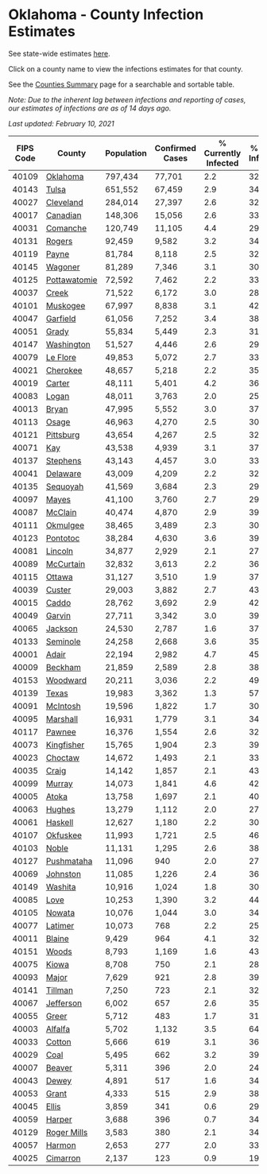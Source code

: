 # Oklahoma - County Infection Estimates

See state-wide estimates [here](/infections/us-ok).

Click on a county name to view the infections estimates for that county.

See the [Counties Summary](/infections/summary-counties) page for a searchable and sortable table.

*Note: Due to the inherent lag between infections and reporting of cases, our estimates of infections are as of 14 days ago.*

*Last updated: February 10, 2021*

|   FIPS Code |                       County |   Population |   Confirmed Cases |   % Currently Infected |   % Total Infected |
|-------------|------------------------------|--------------|-------------------|------------------------|--------------------|
|       40109 |         [Oklahoma](oklahoma) |      797,434 |            77,701 |                    2.2 |               32.4 |
|       40143 |               [Tulsa](tulsa) |      651,552 |            67,459 |                    2.9 |               34.3 |
|       40027 |       [Cleveland](cleveland) |      284,014 |            27,397 |                    2.6 |               32.1 |
|       40017 |         [Canadian](canadian) |      148,306 |            15,056 |                    2.6 |               33.1 |
|       40031 |         [Comanche](comanche) |      120,749 |            11,105 |                    4.4 |               29.9 |
|       40131 |             [Rogers](rogers) |       92,459 |             9,582 |                    3.2 |               34.0 |
|       40119 |               [Payne](payne) |       81,784 |             8,118 |                    2.5 |               32.9 |
|       40145 |           [Wagoner](wagoner) |       81,289 |             7,346 |                    3.1 |               30.1 |
|       40125 | [Pottawatomie](pottawatomie) |       72,592 |             7,462 |                    2.2 |               33.6 |
|       40037 |               [Creek](creek) |       71,522 |             6,172 |                    3.0 |               28.6 |
|       40101 |         [Muskogee](muskogee) |       67,997 |             8,838 |                    3.1 |               42.7 |
|       40047 |         [Garfield](garfield) |       61,056 |             7,252 |                    3.4 |               38.8 |
|       40051 |               [Grady](grady) |       55,834 |             5,449 |                    2.3 |               31.9 |
|       40147 |     [Washington](washington) |       51,527 |             4,446 |                    2.6 |               29.3 |
|       40079 |         [Le Flore](le-flore) |       49,853 |             5,072 |                    2.7 |               33.2 |
|       40021 |         [Cherokee](cherokee) |       48,657 |             5,218 |                    2.2 |               35.5 |
|       40019 |             [Carter](carter) |       48,111 |             5,401 |                    4.2 |               36.2 |
|       40083 |               [Logan](logan) |       48,011 |             3,763 |                    2.0 |               25.6 |
|       40013 |               [Bryan](bryan) |       47,995 |             5,552 |                    3.0 |               37.6 |
|       40113 |               [Osage](osage) |       46,963 |             4,270 |                    2.5 |               30.4 |
|       40121 |       [Pittsburg](pittsburg) |       43,654 |             4,267 |                    2.5 |               32.0 |
|       40071 |                   [Kay](kay) |       43,538 |             4,939 |                    3.1 |               37.5 |
|       40137 |         [Stephens](stephens) |       43,143 |             4,457 |                    3.0 |               33.8 |
|       40041 |         [Delaware](delaware) |       43,009 |             4,209 |                    2.2 |               32.7 |
|       40135 |         [Sequoyah](sequoyah) |       41,569 |             3,684 |                    2.3 |               29.2 |
|       40097 |               [Mayes](mayes) |       41,100 |             3,760 |                    2.7 |               29.9 |
|       40087 |           [McClain](mcclain) |       40,474 |             4,870 |                    2.9 |               39.2 |
|       40111 |         [Okmulgee](okmulgee) |       38,465 |             3,489 |                    2.3 |               30.1 |
|       40123 |         [Pontotoc](pontotoc) |       38,284 |             4,630 |                    3.6 |               39.3 |
|       40081 |           [Lincoln](lincoln) |       34,877 |             2,929 |                    2.1 |               27.6 |
|       40089 |       [McCurtain](mccurtain) |       32,832 |             3,613 |                    2.2 |               36.4 |
|       40115 |             [Ottawa](ottawa) |       31,127 |             3,510 |                    1.9 |               37.6 |
|       40039 |             [Custer](custer) |       29,003 |             3,882 |                    2.7 |               43.9 |
|       40015 |               [Caddo](caddo) |       28,762 |             3,692 |                    2.9 |               42.4 |
|       40049 |             [Garvin](garvin) |       27,711 |             3,342 |                    3.0 |               39.8 |
|       40065 |           [Jackson](jackson) |       24,530 |             2,787 |                    1.6 |               37.8 |
|       40133 |         [Seminole](seminole) |       24,258 |             2,668 |                    3.6 |               35.8 |
|       40001 |               [Adair](adair) |       22,194 |             2,982 |                    4.7 |               45.0 |
|       40009 |           [Beckham](beckham) |       21,859 |             2,589 |                    2.8 |               38.3 |
|       40153 |         [Woodward](woodward) |       20,211 |             3,036 |                    2.2 |               49.1 |
|       40139 |               [Texas](texas) |       19,983 |             3,362 |                    1.3 |               57.0 |
|       40091 |         [McIntosh](mcintosh) |       19,596 |             1,822 |                    1.7 |               30.3 |
|       40095 |         [Marshall](marshall) |       16,931 |             1,779 |                    3.1 |               34.1 |
|       40117 |             [Pawnee](pawnee) |       16,376 |             1,554 |                    2.6 |               32.1 |
|       40073 |     [Kingfisher](kingfisher) |       15,765 |             1,904 |                    2.3 |               39.9 |
|       40023 |           [Choctaw](choctaw) |       14,672 |             1,493 |                    2.1 |               33.1 |
|       40035 |               [Craig](craig) |       14,142 |             1,857 |                    2.1 |               43.3 |
|       40099 |             [Murray](murray) |       14,073 |             1,841 |                    4.6 |               42.3 |
|       40005 |               [Atoka](atoka) |       13,758 |             1,697 |                    2.1 |               40.3 |
|       40063 |             [Hughes](hughes) |       13,279 |             1,112 |                    2.0 |               27.3 |
|       40061 |           [Haskell](haskell) |       12,627 |             1,180 |                    2.2 |               30.7 |
|       40107 |         [Okfuskee](okfuskee) |       11,993 |             1,721 |                    2.5 |               46.6 |
|       40103 |               [Noble](noble) |       11,131 |             1,295 |                    2.6 |               38.5 |
|       40127 |     [Pushmataha](pushmataha) |       11,096 |               940 |                    2.0 |               27.7 |
|       40069 |         [Johnston](johnston) |       11,085 |             1,226 |                    2.4 |               36.1 |
|       40149 |           [Washita](washita) |       10,916 |             1,024 |                    1.8 |               30.5 |
|       40085 |                 [Love](love) |       10,253 |             1,390 |                    3.2 |               44.5 |
|       40105 |             [Nowata](nowata) |       10,076 |             1,044 |                    3.0 |               34.9 |
|       40077 |           [Latimer](latimer) |       10,073 |               768 |                    2.2 |               25.4 |
|       40011 |             [Blaine](blaine) |        9,429 |               964 |                    4.1 |               32.8 |
|       40151 |               [Woods](woods) |        8,793 |             1,169 |                    1.6 |               43.5 |
|       40075 |               [Kiowa](kiowa) |        8,708 |               750 |                    2.1 |               28.2 |
|       40093 |               [Major](major) |        7,629 |               921 |                    2.8 |               39.4 |
|       40141 |           [Tillman](tillman) |        7,250 |               723 |                    2.1 |               32.8 |
|       40067 |       [Jefferson](jefferson) |        6,002 |               657 |                    2.6 |               35.7 |
|       40055 |               [Greer](greer) |        5,712 |               483 |                    1.7 |               31.5 |
|       40003 |           [Alfalfa](alfalfa) |        5,702 |             1,132 |                    3.5 |               64.5 |
|       40033 |             [Cotton](cotton) |        5,666 |               619 |                    3.1 |               36.0 |
|       40029 |                 [Coal](coal) |        5,495 |               662 |                    3.2 |               39.3 |
|       40007 |             [Beaver](beaver) |        5,311 |               396 |                    2.0 |               24.7 |
|       40043 |               [Dewey](dewey) |        4,891 |               517 |                    1.6 |               34.8 |
|       40053 |               [Grant](grant) |        4,333 |               515 |                    2.9 |               38.8 |
|       40045 |               [Ellis](ellis) |        3,859 |               341 |                    0.6 |               29.1 |
|       40059 |             [Harper](harper) |        3,688 |               396 |                    0.7 |               34.9 |
|       40129 |   [Roger Mills](roger-mills) |        3,583 |               380 |                    2.1 |               34.6 |
|       40057 |             [Harmon](harmon) |        2,653 |               277 |                    2.0 |               33.5 |
|       40025 |         [Cimarron](cimarron) |        2,137 |               123 |                    0.9 |               19.1 |